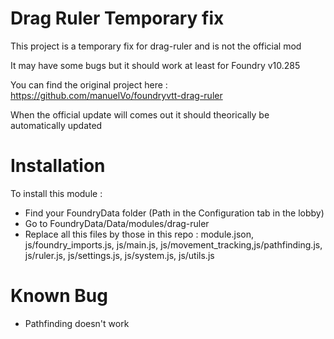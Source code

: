 # Drag Ruler Temporary fix
This project is a temporary fix for drag-ruler and is not the official mod

It may have some bugs but it should work at least for Foundry v10.285

You can find the original project here : https://github.com/manuelVo/foundryvtt-drag-ruler

When the official update will comes out it should theorically be automatically updated

# Installation

To install this module :

- Find your FoundryData folder (Path in the Configuration tab in the lobby)
- Go to FoundryData/Data/modules/drag-ruler
- Replace all this files by those in this repo : module.json, js/foundry_imports.js, js/main.js, js/movement_tracking,js/pathfinding.js, js/ruler.js, js/settings.js, js/system.js, js/utils.js

# Known Bug

- Pathfinding doesn't work